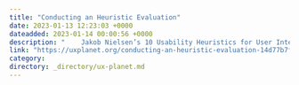 ```yaml
---
title: "Conducting an Heuristic Evaluation"
date: 2023-01-13 12:23:03 +0000
dateadded: 2023-01-14 00:00:56 +0000
description: "    Jakob Nielsen’s 10 Usability Heuristics for User Interface Design  Continue reading on UX Planet »  "
link: "https://uxplanet.org/conducting-an-heuristic-evaluation-14d77b7f4c8a?source=rss----819cc2aaeee0---4"
category:
directory: _directory/ux-planet.md
---
```

